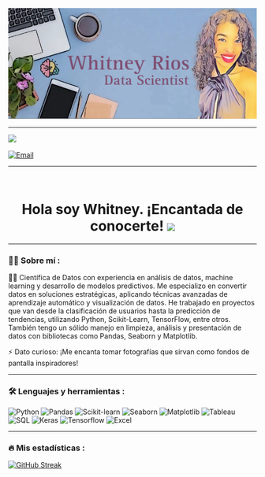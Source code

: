 
<div id="header" align="center">
  <img decoding="async" src="https://github.com/wh1tneyr/wh1tneyr/blob/main/EF6E0550-9C28-45DD-B579-DCED47445482.JPEG" width="800"/>
</div>


-------- 
[![](https://img.shields.io/badge/LinkedIn-0077B5?style=for-the-badge&logo=linkedin&logoColor=white)](https://www.linkedin.com/in/whitney-rios-p/)

[![Email](https://img.shields.io/badge/Email-D14836?style=for-the-badge&logo=gmail&logoColor=white)](mailto:rioswhit@gmail.com)

------


<div id="badges" align="center">
<img decoding="async" src="https://visitor-badge-reloaded.herokuapp.com/badge?page_id=wh1tneyr.wh1tneyr&color=00cf00" alt=""/>


<h1>
  Hola soy Whitney. ¡Encantada de conocerte!
  <img decoding="async" src="https://media.giphy.com/media/hvRJCLFzcasrR4ia7z/giphy.gif" width="30px"/>
</h1>


---- 
 <div id="header" align="left">

### :woman_technologist: Sobre mí :



👩‍💻 Científica de Datos con experiencia en análisis de datos, machine learning y desarrollo de modelos predictivos. 
Me especializo en convertir datos en soluciones estratégicas, aplicando técnicas avanzadas de aprendizaje automático y visualización de datos.
He trabajado en proyectos que van desde la clasificación de usuarios hasta la predicción de tendencias, utilizando Python, Scikit-Learn, TensorFlow, entre otros. 
También tengo un sólido manejo en limpieza, análisis y presentación de datos con bibliotecas como Pandas, Seaborn y Matplotlib.



⚡ Dato curioso: ¡Me encanta tomar fotografías que sirvan como fondos de pantalla inspiradores!


---

### :hammer_and_wrench: Lenguajes y herramientas :


![Python](https://img.shields.io/badge/Python-blue?style=for-the-badge&logo=python&logoColor=white)
![Pandas](https://img.shields.io/badge/Pandas-150458?style=for-the-badge&logo=pandas&logoColor=white)
![Scikit-learn](https://img.shields.io/badge/Scikit--learn-F7931E?style=for-the-badge&logo=scikit-learn&logoColor=white)
![Seaborn](https://img.shields.io/badge/Seaborn-green?style=for-the-badge&logo=seaborn&logoColor=white)
![Matplotlib](https://img.shields.io/badge/Matplotlib-brown?style=for-the-badge&logo=matplotlib&logoColor=white)
![Tableau](https://img.shields.io/badge/Tableau-purple?style=for-the-badge&logo=tableau&logoColor=white)
![SQL](https://img.shields.io/badge/SQL-pink?style=for-the-badge&logo=sql&logoColor=white)
![Keras](https://img.shields.io/badge/Keras-camel?style=for-the-badge&logo=keras&logoColor=white)
![Tensorflow](https://img.shields.io/badge/TensorFlow-red?style=for-the-badge&logo=tensorflow&logoColor=white)
![Excel](https://img.shields.io/badge/Microsoft_Excel-yellow?style=for-the-badge&logo=excel&logoColor=white)


---

### &#x1F525; Mis estadísticas :

[![GitHub Streak](http://github-readme-streak-stats.herokuapp.com?user=wh1tneyr&theme=dark&background=000000)](https://git.io/streak-stats)
